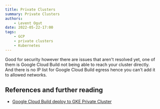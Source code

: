 ```yaml
---
title: Private Clusters
summary: Private Clusters
authors:
    - Levent Ogut
date: 2022-05-22-17:00
tags:
    - GCP
    - private clusters
    - Kubernetes
---
```

Good for security however there are issues that aren't resolved yet, one of them is Google Cloud Build not being able to reach your cluster directly. And there is no IP list for Google Cloud Build egress hence you can't add it to allowed networks.

## References and further reading

- [Google Cloud Build deploy to GKE Private Cluster](https://stackoverflow.com/questions/51944817/google-cloud-build-deploy-to-gke-private-cluster)
